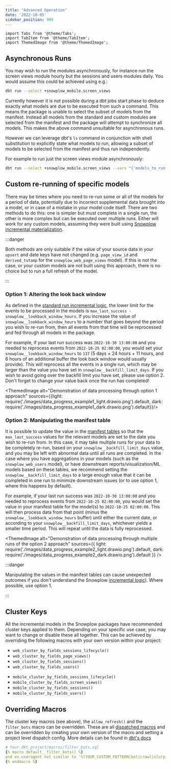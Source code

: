 ```yaml
---
title: "Advanced Operation"
date: '2022-10-05'
sidebar_position: 999
---
```

```mdx-code-block
import Tabs from '@theme/Tabs';
import TabItem from '@theme/TabItem';
import ThemedImage from '@theme/ThemedImage';
```

## Asynchronous Runs

You may wish to run the modules asynchronously, for instance run the screen views module hourly but the sessions and users modules daily. You would assume this could be achieved using e.g.:

```bash
dbt run --select +snowplow_mobile.screen_views
```

Currently however it is not possible during a dbt jobs start phase to deduce exactly what models are due to be executed from such a command. This means the package is unable to select the subset of models from the manifest. Instead all models from the standard and custom modules are selected from the manifest and the package will attempt to synchronize all models. This makes the above command unsuitable for asynchronous runs.

However we can leverage dbt's `ls` command in conjunction with shell substitution to explicitly state what models to run, allowing a subset of models to be selected from the manifest and thus run independently.


For example to run just the screen views module asynchronously:

```bash
dbt run --select +snowplow_mobile.screen_views --vars "{'models_to_run': '$(dbt ls --m  +snowplow_mobile.screen_views --output name)'}"
```
## Custom re-running of specific models

There may be times where you need to re-run some or all of the models for a period of data, potentially due to incorrect supplemental data brought into a model, or in case of a mistake in your model code itself. There are two methods to do this: one is simpler but must complete in a single run, the other is more complex but can be executed over multiple runs. Either will work for any custom models, assuming they were built using [Snowplow incremental materialization](/docs/modeling-your-data/modeling-your-data-with-dbt/dbt-advanced-usage/dbt-incremental-materialization/index.md).

:::danger

Both methods are only suitable if the value of your source data in your `upsert` and date keys have not changed (e.g. `page_view_id` and `derived_tstamp` for the `snowplow_web_page_views` model). If this is not the case, or your custom models are not built using this approach, there is no choice but to run a full refresh of the model.

:::
### Option 1: Altering the look back window

As defined in the [standard run incremental logic](/docs/modeling-your-data/modeling-your-data-with-dbt/dbt-advanced-usage/dbt-incremental-logic/#state-4-standard-run), the lower limit for the events to be processed in the models is `max_last_success - snowplow__lookback_window_hours`. If you increase the value of `snowplow__lookback_window_hours` to a number that goes beyond the period you wish to re-run from, then all events from that time will be reprocessed and fed through all models in the package.

For example, if your last run success was `2022-10-30 13:00:00` and you needed to reprocess events from `2022-10-25 02:00:00`, you would set your `snowplow__lookback_window_hours` to `137` (5 days × 24 hours + 11 hours, and 6 hours of an additional buffer the look back window would usually provide). This will reprocess all the events in a single run, which may be larger than the value you have set in `snowplow__backfill_limit_days`. If you wish to avoid going over the backfill limit you have set, please use option 2. Don't forget to change your value back once the run has completed!

<ThemedImage alt="Demonstration of data processing through option 1 approach" sources={{light: require('./images/data_progress_example1_light.drawio.png').default, dark: require('./images/data_progress_example1_dark.drawio.png').default}}/>

### Option 2: Manipulating the manifest table

It is possible to update the value in the [manifest tables](/docs/modeling-your-data/modeling-your-data-with-dbt/dbt-operation/index.md#manifest-tables) so that the `max_last_success` values for the relevant models are set to the date you wish to re-run from. In this case, it may take multiple runs for your data to be completely re-run, based on your `snowplow__backfill_limit_days` value, and you may be left with abnormal data until all runs are completed. In the case where you have aggregations in your models (such as the `snowplow_web_users` model), or have downstream reports/visualization/ML models based on these tables, we recommend setting the `snowplow__backfill_limit_days` to a large enough value that it can be completed in one run to minimize downstream issues (or to use option 1, where this happens by default).

For example, if your last run success was `2022-10-30 13:00:00` and you needed to reprocess events from `2022-10-25 02:00:00`, you would set the value in your manifest table for the model(s) to `2022-10-25 02:00:00`. This will then process data from that point (minus the `snowplow__lookback_window_hours` buffer) until either the current date, or according to your `snowplow__backfill_limit_days`, whichever yields a smaller time period. This will repeat until the data is fully reprocessed.

<ThemedImage
    alt="Demonstration of data processing through multiple runs of the option 2 approach"
    sources={{
        light: require('./images/data_progress_example2_light.drawio.png').default,
        dark: require('./images/data_progress_example2_dark.drawio.png').default
        }}
/>

:::danger

Manipulating the values in the manifest tables can cause unexpected outcomes if you don't understand the Snowplow [incremental logic](/docs/modeling-your-data/modeling-your-data-with-dbt/dbt-advanced-usage/dbt-incremental-logic/index.md)). Where possible, use option 1.

:::

## Cluster Keys

All the incremental models in the Snowplow packages have recommended cluster keys applied to them. Depending on your specific use case, you may want to change or disable these all together. This can be achieved by overriding the following macros with your own version within your project:

<Tabs groupId="dbt-packages">
<TabItem value="web" label="Snowplow Web" default>

- `web_cluster_by_fields_sessions_lifecycle()`
- `web_cluster_by_fields_page_views()`
- `web_cluster_by_fields_sessions()`
- `web_cluster_by_fields_users()`


</TabItem>
<TabItem value="mobile" label="Snowplow Mobile">

- `mobile_cluster_by_fields_sessions_lifecycle()`
- `mobile_cluster_by_fields_screen_views()`
- `mobile_cluster_by_fields_sessions()`
- `mobile_cluster_by_fields_users()`

</TabItem>

</Tabs>

## Overriding Macros

The cluster key macros (see above), the `allow_refresh()` and the `filter_bots` macro can be overridden. These are all [dispatched macros](https://docs.getdbt.com/reference/dbt-jinja-functions/dispatch) and can be overridden by creating your own version of the macro and setting a project level dispatch config. More details can be found in [dbt's docs](https://docs.getdbt.com/reference/dbt-jinja-functions/dispatch#overriding-package-macros)

``` yaml
# Your_dbt_project/macros/filter_bots.sql
{% macro default__filter_bots() %}
and ev.useragent not similar to '%(YOUR_CUSTOM_PATTERN|bot|crawl|slurp|spider|archiv|spinn|sniff|seo|audit|survey|pingdom|worm|capture|(browser|screen)shots|analyz|index|thumb|check|facebook|PingdomBot|PhantomJS|YandexBot|Twitterbot|a_archiver|facebookexternalhit|Bingbot|BingPreview|Googlebot|Baiduspider|360(Spider|User-agent)|semalt)%'
{% endmacro %}
```
